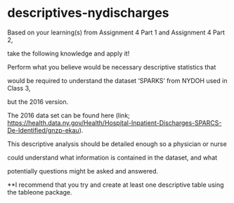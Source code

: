 # descriptives-nydischarges
Based on your learning(s) from Assignment 4 Part 1 and Assignment 4 Part 2,

take the following knowledge and apply it! 

Perform what you believe would be necessary descriptive statistics that 

would be required to understand the dataset ‘SPARKS’ from NYDOH used in Class 3, 

but the 2016 version. 

The 2016 data set can be found here (link; https://health.data.ny.gov/Health/Hospital-Inpatient-Discharges-SPARCS-De-Identified/gnzp-ekau). 

This descriptive analysis should be detailed enough so a physician or nurse

could understand what information is contained in the dataset, and what

potentially questions might be asked and answered. 


**I recommend that you try and create at least one descriptive table using the tableone
package.
